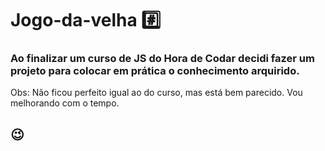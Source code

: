 # Jogo-da-velha #️⃣

### Ao finalizar um curso de JS do Hora de Codar decidi fazer um projeto para colocar em prática o conhecimento arquirido.

Obs: Não ficou perfeito igual ao do curso, mas está bem parecido. Vou melhorando com o tempo.

## 😉

